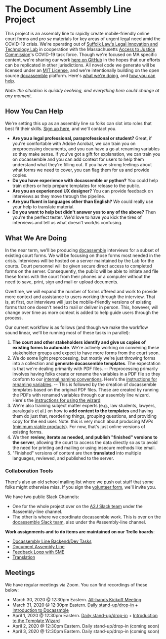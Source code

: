 # The Document Assembly Line Project

This project is an assembly line to rapidly create mobile-friendly online court forms and _pro se_ materials for key areas of urgent legal need amid the COVID-19 crisis. We're operating out of [Suffolk Law's Legal Innovation and Technology Lab](https://suffolklitlab.org/) in cooperation with the Massachusetts [Access to Justice Commission](http://www.massa2j.org/a2j/)'s COVID-19 task force. Though we're focused on MA specific content, we're sharing our work [here on GitHub](https://github.com/SuffolkLITLab/doc-assembly-line) in the hopes that our efforts can be replicated in other jurisdictions. All novel code we generate will be licensed under an [MIT License](https://github.com/SuffolkLITLab/doc-assembly-line/blob/master/LICENSE), and we're intentionally building on the open source [docassemble](https://docassemble.org/) platform. Here's [what we're doing](https://github.com/SuffolkLITLab/doc-assembly-line#what-we-are-doing), and [how you can help](https://github.com/SuffolkLITLab/doc-assembly-line#how-you-can-help).

_Note: the situation is quickly evolving, and everything here could change at any moment._

## How You Can Help

We're setting this up as an assembly line so folks can slot into roles that best fit their skills. [Sign up here](https://docs.google.com/forms/d/e/1FAIpQLSdQcWfVp7CkFJNPuffQF5BlE8qhV26QTjuWZeCVmOaceRPgKw/viewform), and we'll contact you.

- **Are you a legal professional, paraprofessional or student?** Great, if you're comfortable with Adobe Acrobat, we can train you on preprocessing documents, and you can have a go at renaming variables so they make sense. If you've got a gift for explanation, we can train you on docassemble and you can add context for users to help them understand what they're filling out. If you have strong feelings about what forms we need to cover, you can flag them for us and provide copies.
- **Do you have experience with docassemble or python?** You could help train others or help prepare templates for release to the public.
- **Are you an experienced UX designer?** You can provide feedback on interviews as they move through the pipeline.
- **Are you fluent in languages other than English?** We could really use your help to translate material.
- **Do you want to help but didn't answer yes to any of the above?** Then you're the perfect tester. We'd love to have you kick the tires of interviews and tell us what doesn't work/is confusing.

## What We Are Doing

In the near term, we'll be producing [docassemble](https://docassemble.org/) interviews for a subset of existing court forms. We will be focusing on those forms most needed in the crisis. Interviews will be hosted on a server maintained by the Lab for the courts. Court personnel will be given secure direct access to completed forms on the server. Consequently, the public will be able to initiate and file these forms with the court from their phones or a computer without the need to save, print, sign and mail or upload documents.

Overtime, we will expand the number of forms offered and work to provide more context and assistance to users working through the interview. That is, at first, our interviews will just be mobile-friendly versions of existing forms that one doesn't need to mail or deliver in person. This, however, will change over time as more context is added to help guide users through the process.

Our current workflow is as follows (and though we make the workflow sound linear, we'll be running most of these tasks in parallel):

1. **The court and other stakeholders identify and give us copies of existing forms to automate**. We're actively working on convening these stakeholder groups and expect to have more forms from the court soon.
2. We do some light preprocessing, but mostly we're just throwing forms into a collection and **generate docassemble templates**. The expectation is that we're dealing primarily with PDF files.
 -- Preprocessing primarily involves having folks create or rename the variables in a PDF file so they conform to our [internal naming conventions](https://github.com/SuffolkLITLab/doc-assembly-line/blob/master/variable_names.md). Here's the [instructions for renaming variables](https://docs.google.com/document/d/1sxjT0ma5XGNdTz2QeTSCGnyjr8t7eYnOg3icbu-0chM/edit?usp=sharing).
 -- This is followed by the creation of docassemble templates based on the original PDF files. These are created by running the PDFs with renamed variables through our assembly line wizard. Here's the [instructions for using the wizard](https://docs.google.com/document/d/1FDBuHoGnlPUqlTgMcukK3rKMkX0BbSjwj-g8G9_utQQ/edit?usp=sharing)
3. We're also training subject matter experts (e.g., law students, lawyers, paralegals et al.) on how to **add context to the templates** and having them do just that, reordering things, grouping questions, and providing copy for the end user. Note: this is very much about producing MVPs ([minimum viable products](https://blog.crisp.se/2016/01/25/henrikkniberg/making-sense-of-mvp)). For now, that's just online versions of existing forms.
4. We then **review, iterate as needed, and publish "finished" versions to the server**, allowing the court to access the data directly so as to avoid the need for printing and mailing or using insecure methods like email.
5. "Finished" versions of content are then **translated** into multiple languages, reviewed, and published to the server.

### Collaboration Tools

There's also an old school mailing list where we push out stuff that some folks might otherwise miss. If you sign the [volunteer form](https://docs.google.com/forms/d/e/1FAIpQLSdQcWfVp7CkFJNPuffQF5BlE8qhV26QTjuWZeCVmOaceRPgKw/viewform), we'll invite you.

We have two public Slack Channels:

- One for the whole project over on the [A2J Slack team](https://join.slack.com/t/a2jtech/shared_invite/zt-cniv63yv-lnD7MoeggOSghEd5frFDmA) under the #assembly-line channel.
- The other is where we coordinate docassemble work. This is over on the [docassemble Slack team](https://www.google.com/url?q=https://join.slack.com/t/docassemble/shared_invite/enQtMjQ0Njc1NDk0NjU2LTUyOGIxMDcxYzg1NGZhNDY5NDI2ZTVkMDhlOGJlNTgzZTUwYzNhYTJiMTJmMDYzYjQ0YWNmNjFiOTE5NmQzMjc&sa=D&ust=1585103774503000&usg=AFQjCNHiNBf-O86YH4QDKLBzlcYqiKFiuw), also under the #assembly-line channel.

**Work assignments and to do items are maintained on our Trello boards**:

- [Docassembly Line Backend/Dev Tasks](https://trello.com/b/nOQKrRt5/docassembly-line-backend-dev-tasks)
- [Document Assembly Line](https://trello.com/b/GQIAuPnN/document-assembly-line)
- [Feedback Loop with SME](https://trello.com/b/Ysd1wwoK/feedback-loop-with-sme)
- [Translation](https://trello.com/b/x1OIwMKU/translation)

## Meetings

We have regular meetings via Zoom. You can find recordings of these below:

- March 30, 2020 @ 12:30pm Eastern. [All-hands Kickoff Meeting](https://youtu.be/_7MxwiImPQM)
- March 31, 2020 @ 12:30pm Eastern. [Daily stand-up/drop-in](https://youtu.be/LHzUXYrIBMI) + [Introduction to Docassmble](https://youtu.be/ePcDms2-Crk)
- April 1, 2020 @ 12:30pm Eastern. [Daily stand-up/drop-in](https://youtu.be/acC8YGNTKA0) + [Introduction to the Template Wizard](https://youtu.be/_RqN7fq0_QQ)
- April 2, 2020 @ 12:30pm Eastern. Daily stand-up/drop-in  (coming soon)
- April 3, 2020 @ 12:30pm Eastern. Daily stand-up/drop-in  (coming soon)
